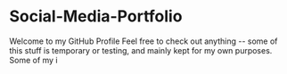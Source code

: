 # Social-Media-Portfolio
Welcome to my GitHub Profile  Feel free to check out anything -- some of this stuff is temporary or testing, and mainly kept for my own purposes. Some of my i

